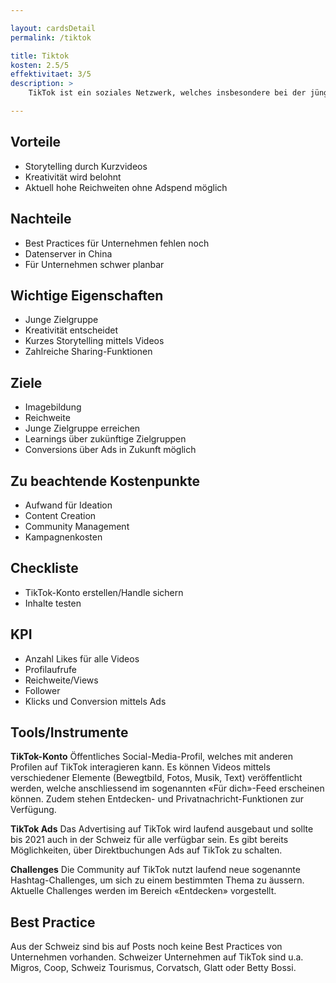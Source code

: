 ```yaml
---

layout: cardsDetail
permalink: /tiktok

title: Tiktok
kosten: 2.5/5
effektivitaet: 3/5
description: >
    TikTok ist ein soziales Netzwerk, welches insbesondere bei der jüngeren Zielgruppe grosse Beliebtheit geniesst. Als Nachfolge-App von musical.ly ist TikTok die weltweit führende Plattform für mobile Kurzvideos. Die Userinnen und User können mit verschiedenen Tools und der Verbindung aus Bewegtbild und Musik kreative Inhalte gestalten.

---
```


## Vorteile
- Storytelling durch Kurzvideos
- Kreativität wird belohnt
- Aktuell hohe Reichweiten ohne Adspend möglich

## Nachteile
- Best Practices für Unternehmen fehlen noch
- Datenserver in China
- Für Unternehmen schwer planbar

## Wichtige Eigenschaften
- Junge Zielgruppe
- Kreativität entscheidet
- Kurzes Storytelling mittels Videos
- Zahlreiche Sharing-Funktionen

## Ziele
- Imagebildung
- Reichweite
- Junge Zielgruppe erreichen
- Learnings über zukünftige Zielgruppen
- Conversions über Ads in Zukunft möglich

## Zu beachtende Kostenpunkte
- Aufwand für Ideation
- Content Creation
- Community Management
- Kampagnenkosten

## Checkliste
- TikTok-Konto erstellen/Handle sichern
- Inhalte testen

## KPI
- Anzahl Likes für alle Videos
- Profilaufrufe
- Reichweite/Views
- Follower
- Klicks und Conversion mittels Ads

## Tools/Instrumente

**TikTok-Konto**
Öffentliches Social-Media-Profil, welches mit anderen Profilen auf TikTok interagieren kann. Es können Videos mittels verschiedener Elemente (Bewegtbild, Fotos, Musik, Text) veröffentlicht werden, welche anschliessend im sogenannten «Für dich»-Feed erscheinen können. Zudem stehen Entdecken- und Privatnachricht-Funktionen zur Verfügung.

**TikTok Ads**
Das Advertising auf TikTok wird laufend ausgebaut und sollte bis 2021 auch in der Schweiz für alle verfügbar sein. Es gibt bereits Möglichkeiten, über Direktbuchungen Ads auf TikTok zu schalten.

**Challenges**
Die Community auf TikTok nutzt laufend neue sogenannte Hashtag-Challenges, um sich zu einem bestimmten Thema zu äussern. Aktuelle Challenges werden im Bereich «Entdecken» vorgestellt.

## Best Practice
Aus der Schweiz sind bis auf Posts noch keine Best Practices von Unternehmen vorhanden. Schweizer Unternehmen auf TikTok sind u.a. Migros, Coop, Schweiz Tourismus, Corvatsch, Glatt oder Betty Bossi.